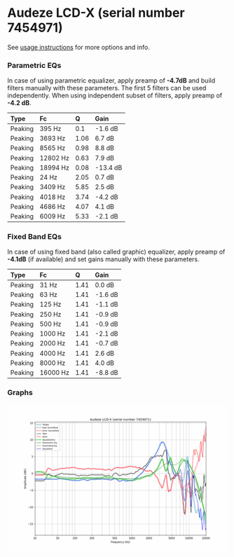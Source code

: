 # Audeze LCD-X (serial number 7454971)
See [usage instructions](https://github.com/jaakkopasanen/AutoEq#usage) for more options and info.

### Parametric EQs
In case of using parametric equalizer, apply preamp of **-4.7dB** and build filters manually
with these parameters. The first 5 filters can be used independently.
When using independent subset of filters, apply preamp of **-4.2 dB**.

| Type    | Fc       |    Q | Gain     |
|:--------|:---------|:-----|:---------|
| Peaking | 395 Hz   | 0.1  | -1.6 dB  |
| Peaking | 3693 Hz  | 1.06 | 6.7 dB   |
| Peaking | 8565 Hz  | 0.98 | 8.8 dB   |
| Peaking | 12802 Hz | 0.63 | 7.9 dB   |
| Peaking | 18994 Hz | 0.08 | -13.4 dB |
| Peaking | 24 Hz    | 2.05 | 0.7 dB   |
| Peaking | 3409 Hz  | 5.85 | 2.5 dB   |
| Peaking | 4018 Hz  | 3.74 | -4.2 dB  |
| Peaking | 4686 Hz  | 4.07 | 4.1 dB   |
| Peaking | 6009 Hz  | 5.33 | -2.1 dB  |

### Fixed Band EQs
In case of using fixed band (also called graphic) equalizer, apply preamp of **-4.1dB**
(if available) and set gains manually with these parameters.

| Type    | Fc       |    Q | Gain    |
|:--------|:---------|:-----|:--------|
| Peaking | 31 Hz    | 1.41 | 0.0 dB  |
| Peaking | 63 Hz    | 1.41 | -1.6 dB |
| Peaking | 125 Hz   | 1.41 | -1.1 dB |
| Peaking | 250 Hz   | 1.41 | -0.9 dB |
| Peaking | 500 Hz   | 1.41 | -0.9 dB |
| Peaking | 1000 Hz  | 1.41 | -2.1 dB |
| Peaking | 2000 Hz  | 1.41 | -0.7 dB |
| Peaking | 4000 Hz  | 1.41 | 2.6 dB  |
| Peaking | 8000 Hz  | 1.41 | 4.0 dB  |
| Peaking | 16000 Hz | 1.41 | -8.8 dB |

### Graphs
![](./Audeze%20LCD-X%20(serial%20number%207454971).png)
